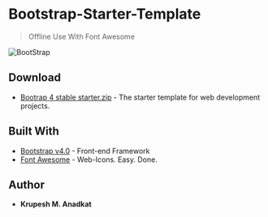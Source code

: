 # Bootstrap-Starter-Template

>Offline Use With Font Awesome

![BootStrap](https://img.shields.io/badge/Bootstrap%20Template-Download-orange.svg)

## Download
* [Bootrap 4 stable starter.zip](https://github.com/krupeshanadkat/Bootstrap-starter-template/blob/master/Bootrap%204%20stable%20starter.zip) - The starter template for web development projects.


## Built With

* [Bootstrap v4.0](https://getbootstrap.com/) - Front-end Framework
* [Font Awesome](https://fontawesome.com/) - Web-Icons. Easy. Done.


## Author

* **Krupesh M. Anadkat**
